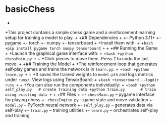
 # basicChess
+
+This project contains a simple chess game and a reinforcement learning setup for training a model to play.
+
+## Dependencies
+
+- Python 3.11+
+- pygame
+- torch
+- numpy
+- tensorboard
+
+Install them with:
+
+```bash
+pip install pygame torch numpy tensorboard
+```
+
+## Running the Game
+
+Launch the graphical game interface with:
+
+```bash
+python chessMain.py
+```
+
+Click pieces to move them. Press `Z` to undo the last move.
+
+## Training the Model
+
+The reinforcement loop that generates self‑play games and trains the network is in `learn.py`:
+
+```bash
+python learn.py
+```
+
+It saves the trained weights to `model.pth` and logs metrics under `runs/`. View logs using TensorBoard:
+
+```bash
+tensorboard --logdir runs
+```
+
+You can also run the components individually:
+
+```bash
+python self_play.py   # create training data
+python train.py       # train using existing data
+```
+
+## Files
+
+- `chessMain.py` – pygame interface for playing chess
+- `chessEngine.py` – game state and move validation
+- `model.py` – PyTorch neural network
+- `self_play.py` – generates data via self-play
+- `train.py` – training utilities
+- `learn.py` – orchestrates self-play and training
